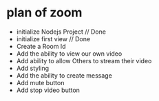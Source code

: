# plan of zoom

- initialize Nodejs Project // Done 
- initialize first view  // Done
- Create a Room Id 
- Add the ability to view our own video 
- Add ability to allow Others to stream their video 
- Add styling
- Add the ability to create message 
- Add mute button 
- Add stop video button

